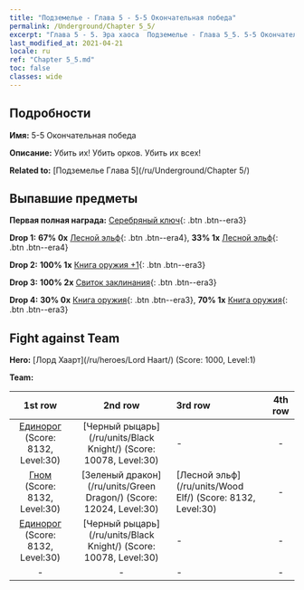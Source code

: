 ```yaml
---
title: "Подземелье - Глава 5 - 5-5 Окончательная победа"
permalink: /Underground/Chapter 5_5/
excerpt: "Глава 5 - 5. Эра хаоса  Подземелье - Глава 5_5. 5-5 Окончательная победа"
last_modified_at: 2021-04-21
locale: ru
ref: "Chapter 5_5.md"
toc: false
classes: wide
---
```


## Подробности

 **Имя:** 5-5 Окончательная победа

 **Описание:** Убить их! Убить орков. Убить их всех!

 **Related to:** [Подземелье Глава 5](/ru/Underground/Chapter 5/)

## Выпавшие предметы

 **Первая полная награда:** [Серебряный ключ](/ru/Items/con_693/){: .btn .btn--era3}

 **Drop 1:** **67% 0x** [Лесной эльф](/ru/Items/unt_201/){: .btn .btn--era4}, **33% 1x** [Лесной эльф](/ru/Items/unt_201/){: .btn .btn--era4}

 **Drop 2:** **100% 1x** [Книга оружия +1](/ru/Items/mat_25/){: .btn .btn--era3}

 **Drop 3:** **100% 2x** [Свиток заклинания](/ru/Items/con_694/){: .btn .btn--era3}

 **Drop 4:** **30% 0x** [Книга оружия](/ru/Items/mat_18/){: .btn .btn--era3}, **70% 1x** [Книга оружия](/ru/Items/mat_18/){: .btn .btn--era3}


## Fight against Team
 **Hero:** [Лорд Хаарт](/ru/heroes/Lord Haart/) (Score: 1000, Level:1)

 **Team:**


  | 1st row | 2nd row | 3rd row | 4th row |
  |:----:|:----:|:----|:----:|
  | [Единорог](/ru/units/Unicorn/) (Score: 8132, Level:30)  | [Черный рыцарь](/ru/units/Black Knight/) (Score: 10078, Level:30)  | - | - |
  | [Гном](/ru/units/Dwarf/) (Score: 8132, Level:30)  | [Зеленый дракон](/ru/units/Green Dragon/) (Score: 12024, Level:30)  | [Лесной эльф](/ru/units/Wood Elf/) (Score: 8132, Level:30)  | - |
  | [Единорог](/ru/units/Unicorn/) (Score: 8132, Level:30)  | [Черный рыцарь](/ru/units/Black Knight/) (Score: 10078, Level:30)  | - | - |
  | - | - | - | - |


